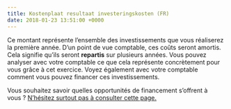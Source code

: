 ```yaml
---
title: Kostenplaat resultaat investeringskosten (FR)
date: 2018-01-23 13:51:00 +0000
---
```

Ce montant représente l’ensemble des investissements que vous réaliserez la première année. D’un point de vue comptable, ces coûts seront amortis. Cela signifie qu’ils seront **repartis** sur plusieurs années. Vous pouvez analyser avec votre comptable ce que cela représente concrètement pour vous grâce à cet exercice. Voyez également avec votre comptable comment vous pouvez financer ces investissements.

Vous souhaitez savoir quelles opportunités de financement s’offrent à vous ? [N’hésitez surtout pas à consulter cette page.](https://www.xerius.be/fr/entreprise/finances)